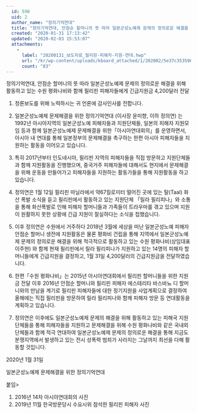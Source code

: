 ```yaml
---
  id: 590
  uid: 2
  author_name: "정의기억연대"
  title: "정의기억연대, 안점순 할머니의 뜻 따라 일본군성노예제 문제의 정의로운 해결을 위해 활동하고 있는 수원 평화나비와 함께 필리핀 피해자들에게 긴급지원금 4,200달러 전달"
  created: "2020-01-31 17:13:42"
  updated: "2020-02-03 15:53:07"
  attachments: 
    - 
      label: "20200131_보도자료_필리핀-피해자-지원-연대.hwp"
      url: "/kr/wp-content/uploads/kboard_attached/1/202002/5e37c353596a98469791.hwp"
      count: "83"
---
```

정의기억연대, 안점순 할머니의 뜻 따라 일본군성노예제 문제의 정의로운 해결을 위해 활동하고 있는 수원 평화나비와 함께 필리핀 피해자들에게 긴급지원금 4,200달러 전달 

1. 정론보도를 위해 노력하시는 귀 언론에 감사인사를 전합니다. 

2. 일본군성노예제 문제해결을 위한 정의기억연대 (이사장 윤미향, 이하 정의연) 는 1992년 아시아지역의 일본군성노예 피해자들과 지원단체들, 일본의 피해자 지원모임 등과 함께 일본군성노예제 문제해결을 위한「아시아연대회의」를 운영하면서, 아시아 내 연대를 통해 일본정부의 문제해결을 촉구하는 한편 아시아 피해자들을 지원하는 활동을 이어오고 있습니다. 

3. 특히 2017년부터 인도네시아, 필리핀 지역의 피해자들을 직접 방문하고 지원단체들과 함께 지원활동을 진행했으며, 중국거주 피해자들에 대해서도 현지에서 문제해결을 위해 운동을 만들어가고 피해자들을 지원하는 활동가들을 통해 지원활동을 하고 있습니다. 

4. 정의연은 1월 12일 필리핀 마닐라에서 약67킬로미터 떨어진 곳에 있는 탈(Taal) 화산 폭발 소식을 듣고 필리핀에서 활동하고 있는 지원단체 「릴라 필리피나」와 소통을 통해 화산폭발로 인해 피해자 할머니들과 가족들이 트라우마를 겪고 있으며 지원이 원활하지 못한 상황에 긴급 지원이 절실하다는 소식을 접했습니다. 

5. 이후 정의연은 수원에서 거주하다 2018년 3월에 세상을 떠난 일본군성노예 피해자 안점순 할머니 생전에 지원활동은 물론 평화비 건립을 통해 지역에서 일본군성노예제 문제의 정의로운 해결을 위해 적극적으로 활동하고 있는 수원 평화나비(상임대표 이주현) 와 함께 현재 필리핀에서 릴라 필리피나가 지원하고 있는 14명의 피해자 할머니들에게 긴급지원을 결정하고, 1월 31일 4,200달러의 긴급지원금을 전달하였습니다. 

6. 한편「수원 평화나비」는 2015년 아시아연대회에서 필리핀 할머니들을 위한 지원금 전달 이후 2016년 안점순 할머니와 필리핀 피해자 에스테리타 바스바뇨 디 할머니와의 만남을 계기로 필리핀 피해자들에 대한 정기지원을 사업계획으로 결정하여 올해에는 직접 필리핀을 방문하여 릴라 필리피나와 함께 피해자 방문 등 연대활동을 계획하고 있습니다. 

7. 정의연은 이후에도 일본군성노예제 문제의 해결을 위해 활동하고 있는 피해국 지원단체들을 통해 피해자들을 지원하고 문제해결을 위해 수원 평화나비와 같은 국내외 단체들과 함께 적극 연대하여 일본군성노예제 문제의 정의로운 해결을 통해 지금도 분쟁지역에서 발생하고 있는 전시 성폭력 범죄가 사라지는 그날까지 최선을 다해 활동할 것입니다. 

2020년 1월 31일

일본군성노예제 문제해결을 위한 정의기억연대



붙임> 
1. 2016년 14차 아시아연대회의 사진
2. 2019년 11월 한국방문당시 수요시위 참석한 필리핀 피해자 사진